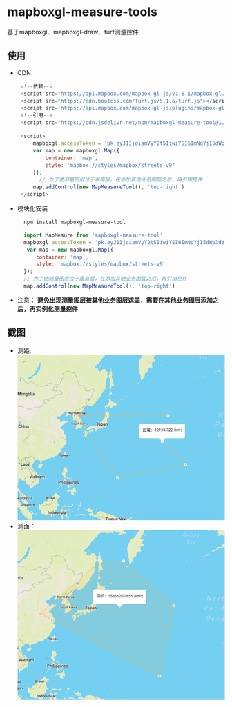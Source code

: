 # mapboxgl-measure-tools
基于mapboxgl、mapboxgl-draw、turf测量控件

## 使用
 - CDN:
   ```js
    <!--依赖-->
    <script src="https://api.mapbox.com/mapbox-gl-js/v1.6.1/mapbox-gl.js"></script>
    <script src="https://cdn.bootcss.com/Turf.js/5.1.6/turf.js"></script>
    <script src='https://api.mapbox.com/mapbox-gl-js/plugins/mapbox-gl-draw/v1.0.9/mapbox-gl-draw.js'></script>
    <!--引用-->
    <script src="https://cdn.jsdelivr.net/npm/mapboxgl-measure-tool@1.0.6/dist/index.js"></script>
   ```
  
   ```js
    <script>
        mapboxgl.accessToken = 'pk.eyJ1IjoiamVyY2t5IiwiYSI6ImNqYjI5dWp3dzI1Y2YzMnM3eG0xNnV3bWsifQ.eQp4goc9Ng8SuEZcdgNJ_g';
        var map = new mapboxgl.Map({
            container: 'map',
            style: 'mapbox://styles/mapbox/streets-v9'
        });
          // 为了使测量图层位于最高层，在添加其他业务图层之后，再引用控件
        map.addControl(new MapMeasureTool(), 'top-right')
    </script>
   ```
  - 模块化安装
    ```
      npm install mapboxgl-measure-tool
    ```
    ```js
      import MapMesure from 'mapboxgl-measure-tool'
      mapboxgl.accessToken = 'pk.eyJ1IjoiamVyY2t5IiwiYSI6ImNqYjI5dWp3dzI1Y2YzMnM3eG0xNnV3bWsifQ.eQp4goc9Ng8SuEZcdgNJ_g';
       var map = new mapboxgl.Map({
          container: 'map',
          style: 'mapbox://styles/mapbox/streets-v9'
      });
      // 为了使测量图层位于最高层，在添加其他业务图层之后，再引用控件
      map.addControl(new MapMeasureTool(), 'top-right')

    ```
   - 注意： **避免出现测量图层被其他业务图层遮盖，需要在其他业务图层添加之后，再实例化测量控件**
   
   
## 截图
  - 测距:   
  ![](assets/line.png)
  - 测面：   
  ![](assets/area.png)
  
 
   
